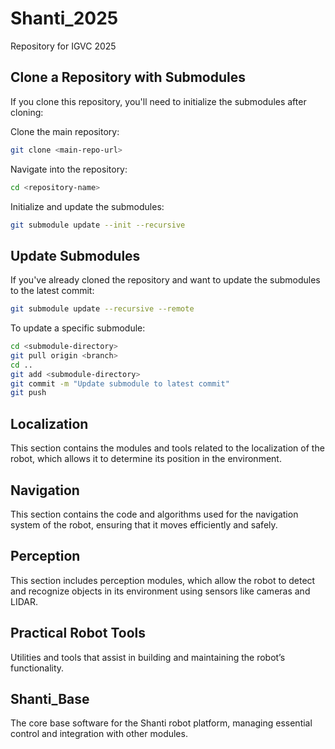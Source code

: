 # Shanti_2025
Repository for IGVC 2025

## Clone a Repository with Submodules
If you clone this repository, you'll need to initialize the submodules after cloning:

Clone the main repository:
```bash
git clone <main-repo-url>
```

Navigate into the repository:
```bash
cd <repository-name>
```

Initialize and update the submodules:
```bash
git submodule update --init --recursive
```

## Update Submodules
If you've already cloned the repository and want to update the submodules to the latest commit:
```bash
git submodule update --recursive --remote
```

To update a specific submodule:
```bash
cd <submodule-directory>
git pull origin <branch>
cd ..
git add <submodule-directory>
git commit -m "Update submodule to latest commit"
git push
```

## Localization
This section contains the modules and tools related to the localization of the robot, which allows it to determine its position in the environment.

## Navigation
This section contains the code and algorithms used for the navigation system of the robot, ensuring that it moves efficiently and safely.

## Perception
This section includes perception modules, which allow the robot to detect and recognize objects in its environment using sensors like cameras and LIDAR.

## Practical Robot Tools
Utilities and tools that assist in building and maintaining the robot’s functionality.

## Shanti_Base
The core base software for the Shanti robot platform, managing essential control and integration with other modules.
